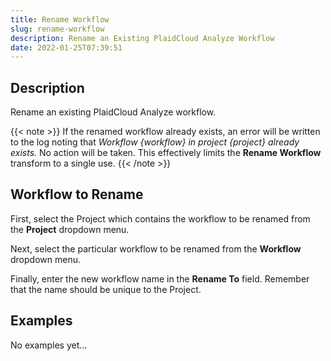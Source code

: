 ```yaml
---
title: Rename Workflow
slug: rename-workflow
description: Rename an Existing PlaidCloud Analyze Workflow
date: 2022-01-25T07:39:51
---
```



## Description


Rename an existing PlaidCloud Analyze workflow.

{{< note >}}
If the renamed workflow already exists, an error will be written to the log noting that *Workflow {workflow} in project {project} already exists.* No action will be taken. This effectively limits the **Rename Workflow** transform to a single use.
{{< /note >}}


## Workflow to Rename


First, select the Project which contains the workflow to be renamed from the **Project** dropdown menu.



Next, select the particular workflow to be renamed from the **Workflow** dropdown menu.



Finally, enter the new workflow name in the **Rename To** field. Remember that the name should be unique to the Project.








## Examples

No examples yet...
